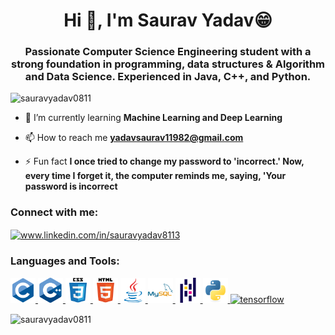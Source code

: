 <h1 align="center">Hi 👋, I'm Saurav Yadav😁</h1>
<h3 align="center">Passionate Computer Science Engineering student with a strong foundation in programming, data structures & Algorithm and Data Science. Experienced in Java, C++, and Python.</h3>

<p align="left"> <img src="https://komarev.com/ghpvc/?username=sauravyadav0811&label=Profile%20views&color=0e75b6&style=flat" alt="sauravyadav0811" /> </p>

- 🌱 I’m currently learning **Machine Learning and Deep Learning**

- 📫 How to reach me **yadavsaurav11982@gmail.com**

- ⚡ Fun fact **I once tried to change my password to 'incorrect.' Now, every time I forget it, the computer reminds me, saying, 'Your password is incorrect**

<h3 align="left">Connect with me:</h3>
<p align="left">
<a href="https://linkedin.com/in/www.linkedin.com/in/sauravyadav8113" target="blank"><img align="center" src="https://raw.githubusercontent.com/rahuldkjain/github-profile-readme-generator/master/src/images/icons/Social/linked-in-alt.svg" alt="www.linkedin.com/in/sauravyadav8113" height="30" width="40" /></a>
</p>

<h3 align="left">Languages and Tools:</h3>
<p width="40" height="40"/> </a> <a href="https://www.cprogramming.com/" target="_blank" rel="noreferrer"> <img src="https://raw.githubusercontent.com/devicons/devicon/master/icons/c/c-original.svg" alt="c" width="40" height="40"/> </a> <a href="https://www.w3schools.com/cpp/" target="_blank" rel="noreferrer"> <img src="https://raw.githubusercontent.com/devicons/devicon/master/icons/cplusplus/cplusplus-original.svg" alt="cplusplus" width="40" height="40"/> </a> <a href="https://www.w3schools.com/css/" target="_blank" rel="noreferrer"> <img src="https://raw.githubusercontent.com/devicons/devicon/master/icons/css3/css3-original-wordmark.svg" alt="css3" width="40" height="40"/> </a> <a href="https://www.w3.org/html/" target="_blank" rel="noreferrer"> <img src="https://raw.githubusercontent.com/devicons/devicon/master/icons/html5/html5-original-wordmark.svg" alt="html5" width="40" height="40"/> </a> <a href="https://www.java.com" target="_blank" rel="noreferrer"> <img src="https://raw.githubusercontent.com/devicons/devicon/master/icons/java/java-original.svg" alt="java" width="40" height="40"/> </a> <a href="https://www.mysql.com/" target="_blank" rel="noreferrer"> <img src="https://raw.githubusercontent.com/devicons/devicon/master/icons/mysql/mysql-original-wordmark.svg" alt="mysql" width="40" height="40"/> </a> <a href="https://pandas.pydata.org/" target="_blank" rel="noreferrer"> <img src="https://raw.githubusercontent.com/devicons/devicon/2ae2a900d2f041da66e950e4d48052658d850630/icons/pandas/pandas-original.svg" alt="pandas" width="40" height="40"/> </a> <a href="https://www.python.org" target="_blank" rel="noreferrer"> <img src="https://raw.githubusercontent.com/devicons/devicon/master/icons/python/python-original.svg" alt="python" width="40" height="40"/> </a> <a href="https://www.tensorflow.org" target="_blank" rel="noreferrer"> <img src="https://www.vectorlogo.zone/logos/tensorflow/tensorflow-icon.svg" alt="tensorflow" width="40" height="40"/> </a> </p>

<p><img align="center" src="https://github-readme-streak-stats.herokuapp.com/?user=sauravyadav0811&" alt="sauravyadav0811" /></p>
